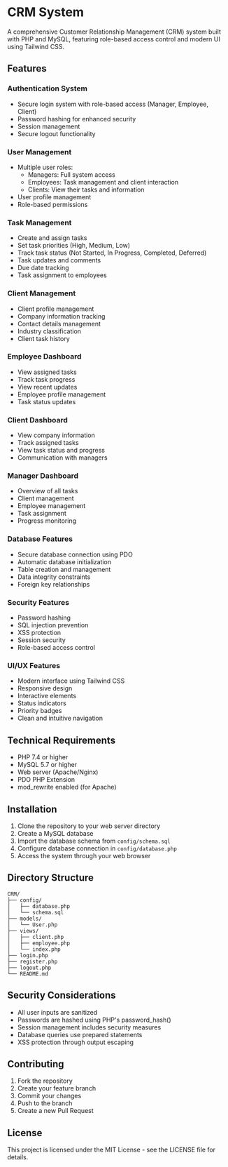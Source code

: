 # CRM System

A comprehensive Customer Relationship Management (CRM) system built with PHP and MySQL, featuring role-based access control and modern UI using Tailwind CSS.

## Features

### Authentication System
- Secure login system with role-based access (Manager, Employee, Client)
- Password hashing for enhanced security
- Session management
- Secure logout functionality

### User Management
- Multiple user roles:
  - Managers: Full system access
  - Employees: Task management and client interaction
  - Clients: View their tasks and information
- User profile management
- Role-based permissions

### Task Management
- Create and assign tasks
- Set task priorities (High, Medium, Low)
- Track task status (Not Started, In Progress, Completed, Deferred)
- Task updates and comments
- Due date tracking
- Task assignment to employees

### Client Management
- Client profile management
- Company information tracking
- Contact details management
- Industry classification
- Client task history

### Employee Dashboard
- View assigned tasks
- Track task progress
- View recent updates
- Employee profile management
- Task status updates

### Client Dashboard
- View company information
- Track assigned tasks
- View task status and progress
- Communication with managers

### Manager Dashboard
- Overview of all tasks
- Client management
- Employee management
- Task assignment
- Progress monitoring

### Database Features
- Secure database connection using PDO
- Automatic database initialization
- Table creation and management
- Data integrity constraints
- Foreign key relationships

### Security Features
- Password hashing
- SQL injection prevention
- XSS protection
- Session security
- Role-based access control

### UI/UX Features
- Modern interface using Tailwind CSS
- Responsive design
- Interactive elements
- Status indicators
- Priority badges
- Clean and intuitive navigation

## Technical Requirements

- PHP 7.4 or higher
- MySQL 5.7 or higher
- Web server (Apache/Nginx)
- PDO PHP Extension
- mod_rewrite enabled (for Apache)

## Installation

1. Clone the repository to your web server directory
2. Create a MySQL database
3. Import the database schema from `config/schema.sql`
4. Configure database connection in `config/database.php`
5. Access the system through your web browser

## Directory Structure

```
CRM/
├── config/
│   ├── database.php
│   └── schema.sql
├── models/
│   └── User.php
├── views/
│   ├── client.php
│   ├── employee.php
│   └── index.php
├── login.php
├── register.php
├── logout.php
└── README.md
```

## Security Considerations

- All user inputs are sanitized
- Passwords are hashed using PHP's password_hash()
- Session management includes security measures
- Database queries use prepared statements
- XSS protection through output escaping

## Contributing

1. Fork the repository
2. Create your feature branch
3. Commit your changes
4. Push to the branch
5. Create a new Pull Request

## License

This project is licensed under the MIT License - see the LICENSE file for details.
